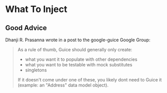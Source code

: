 # What To Inject



## Good Advice

Dhanji R. Prasanna wrote in a post to the google-guice Google Group:

> As a rule of thumb, Guice should generally only create:
> * what you want it to populate with other dependencies
> * what you want to be testable with mock substitutes
> * singletons
>
> If it doesn't come under one of these, you likely dont need to Guice it (example: an "Address" data model object).
